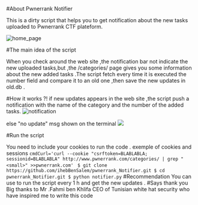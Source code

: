 #About Pwnerrank Notifier

This is a dirty script that helps you to get notification about the new tasks uploaded to Pwnerrank CTF plateform.

![home_page](http://i.imgur.com/w8bsGfS.png)

#The main idea of the script

When you check around the web site ,the notification bar not indicate the new uploaded tasks,but ,the /categories/ page gives you some information about the new added tasks .The script fetch every time it is executed the number field and compare it to an old one ,then save the new updates in old.db .

#How it works ?!
if new updates appears in the web site ,the script push a notification with the name of the category and the number of the added tasks.
![notification](http://i.imgur.com/tnhjRCY.png)

else "no update" msg shown on the terminal
![](http://i.imgur.com/90gh2VW.png)

#Run the script

You need to include your cookies to run the code .
exemple of cookies and sessions
`cmdCurl='curl --cookie "csrftoken=BLABLABLA; sessionid=BLABLABLA" http://www.pwnerrank.com/categories/ | grep "<small>" >>pwnerrank.com'
`
`
$ git clone https://github.com/ihebBenSalem/pwnerrank_Notifier.git
$ cd pwnerrank_Notifier.git
$ python notifier.py
`
#Recommendation
You can use <Worker> to run the script every 1 h and get the new updates . 
#Says thank you
Big thanks to Mr .Fahmi ben Khlifa CEO of Tunisian white hat security who have inspired me to write this code 
